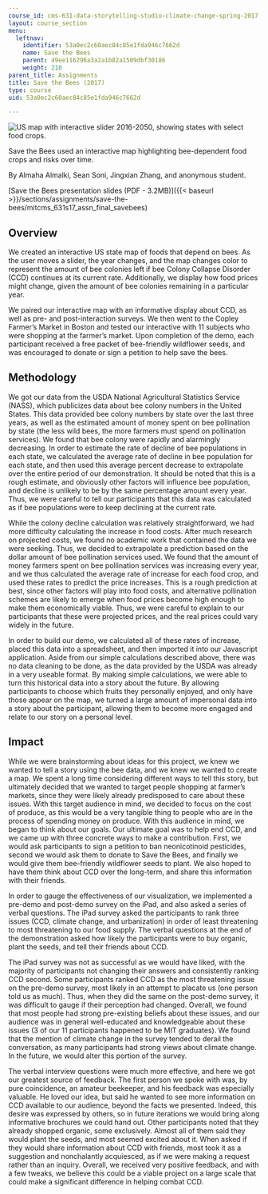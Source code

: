 ```yaml
---
course_id: cms-631-data-storytelling-studio-climate-change-spring-2017
layout: course_section
menu:
  leftnav:
    identifier: 53a0ec2c60aec84c85e1fda946c7662d
    name: Save the Bees
    parent: 49ee116296a3a2a1b82a1509dbf30186
    weight: 210
parent_title: Assignments
title: Save the Bees (2017)
type: course
uid: 53a0ec2c60aec84c85e1fda946c7662d

---
```


![US map with interactive slider 2016-2050, showing states with select food crops.](/coursemedia/cms-631-data-storytelling-studio-climate-change-spring-2017/2a66e8b491c567140896349ba3a9be38_MITCMS_631s17_assn_savebees.jpg)

Save the Bees used an interactive map highlighting bee-dependent food crops and risks over time.

By Almaha Almalki, Sean Soni, Jingxian Zhang, and anonymous student.

[Save the Bees presentation slides (PDF - 3.2MB)]({{< baseurl >}}/sections/assignments/save-the-bees/mitcms_631s17_assn_final_savebees)

Overview
--------

We created an interactive US state map of foods that depend on bees. As the user moves a slider, the year changes, and the map changes color to represent the amount of bee colonies left if bee Colony Collapse Disorder (CCD) continues at its current rate. Additionally, we display how food prices might change, given the amount of bee colonies remaining in a particular year.

We paired our interactive map with an informative display about CCD, as well as pre- and post-interaction surveys. We then went to the Copley Farmer’s Market in Boston and tested our interactive with 11 subjects who were shopping at the farmer’s market. Upon completion of the demo, each participant received a free packet of bee-friendly wildflower seeds, and was encouraged to donate or sign a petition to help save the bees. 

Methodology
-----------

We got our data from the USDA National Agricultural Statistics Service (NASS), which publicizes data about bee colony numbers in the United States. This data provided bee colony numbers by state over the last three years, as well as the estimated amount of money spent on bee pollination by state (the less wild bees, the more farmers must spend on pollination services). We found that bee colony were rapidly and alarmingly decreasing. In order to estimate the rate of decline of bee populations in each state, we calculated the average rate of decline in bee population for each state, and then used this average percent decrease to extrapolate over the entire period of our demonstration. It should be noted that this is a rough estimate, and obviously other factors will influence bee population, and decline is unlikely to be by the same percentage amount every year. Thus, we were careful to tell our participants that this data was calculated as if bee populations were to keep declining at the current rate.

While the colony decline calculation was relatively straightforward, we had more difficulty calculating the increase in food costs. After much research on projected costs, we found no academic work that contained the data we were seeking. Thus, we decided to extrapolate a prediction based on the dollar amount of bee pollination services used. We found that the amount of money farmers spent on bee pollination services was increasing every year, and we thus calculated the average rate of increase for each food crop, and used these rates to predict the price increases. This is a rough prediction at best, since other factors will play into food costs, and alternative pollination schemes are likely to emerge when food prices become high enough to make them economically viable. Thus, we were careful to explain to our participants that these were projected prices, and the real prices could vary widely in the future.

In order to build our demo, we calculated all of these rates of increase, placed this data into a spreadsheet, and then imported it into our Javascript application. Aside from our simple calculations described above, there was no data cleaning to be done, as the data provided by the USDA was already in a very useable format. By making simple calculations, we were able to turn this historical data into a story about the future. By allowing participants to choose which fruits they personally enjoyed, and only have those appear on the map, we turned a large amount of impersonal data into a story about the participant, allowing them to become more engaged and relate to our story on a personal level.

Impact
------

While we were brainstorming about ideas for this project, we knew we wanted to tell a story using the bee data, and we knew we wanted to create a map. We spent a long time considering different ways to tell this story, but ultimately decided that we wanted to target people shopping at farmer’s markets, since they were likely already predisposed to care about these issues. With this target audience in mind, we decided to focus on the cost of produce, as this would be a very tangible thing to people who are in the process of spending money on produce. With this audience in mind, we began to think about our goals. Our ultimate goal was to help end CCD, and we came up with three concrete ways to make a contribution. First, we would ask participants to sign a petition to ban neonicotinoid pesticides, second we would ask them to donate to Save the Bees, and finally we would give them bee-friendly wildflower seeds to plant. We also hoped to have them think about CCD over the long-term, and share this information with their friends.

In order to gauge the effectiveness of our visualization, we implemented a pre-demo and post-demo survey on the iPad, and also asked a series of verbal questions. The iPad survey asked the participants to rank three issues (CCD, climate change, and urbanization) in order of least threatening to most threatening to our food supply. The verbal questions at the end of the demonstration asked how likely the participants were to buy organic, plant the seeds, and tell their friends about CCD.

The iPad survey was not as successful as we would have liked, with the majority of participants not changing their answers and consistently ranking CCD second. Some participants ranked CCD as the most threatening issue on the pre-demo survey, most likely in an attempt to placate us (one person told us as much). Thus, when they did the same on the post-demo survey, it was difficult to gauge if their perception had changed. Overall, we found that most people had strong pre-existing beliefs about these issues, and our audience was in general well-educated and knowledgeable about these issues (3 of our 11 participants happened to be MIT graduates). We found that the mention of climate change in the survey tended to derail the conversation, as many participants had strong views about climate change. In the future, we would alter this portion of the survey.

The verbal interview questions were much more effective, and here we got our greatest source of feedback. The first person we spoke with was, by pure coincidence, an amateur beekeeper, and his feedback was especially valuable. He loved our idea, but said he wanted to see more information on CCD available to our audience, beyond the facts we presented. Indeed, this desire was expressed by others, so in future iterations we would bring along informative brochures we could hand out. Other participants noted that they already shopped organic, some exclusively. Almost all of them said they would plant the seeds, and most seemed excited about it. When asked if they would share information about CCD with friends, most took it as a suggestion and nonchalantly acquiesced, as if we were making a request rather than an inquiry. Overall, we received very positive feedback, and with a few tweaks, we believe this could be a viable project on a large scale that could make a significant difference in helping combat CCD.